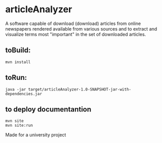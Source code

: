 # articleAnalyzer
A software capable of download (download) articles from online newspapers rendered available from various sources and to extract and visualize terms most "important" in the set of downloaded articles.

## toBuild:
    mvn install
## toRun:
    java -jar target/articleAnalyzer-1.0-SNAPSHOT-jar-with-dependencies.jar
## to deploy documentantion
    mvn site
    mvn site:run

Made for a university project
